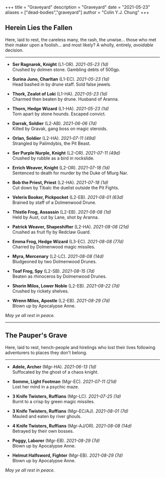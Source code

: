 +++ 
title = "Graveyard" 
description = "Graveyard" 
date = "2021-05-23" 
aliases = ["dead-bodies","graveyard"] 
author = "Colin Y.J. Chung" 
+++

## Herein Lies the Fallen

Here, laid to rest, the careless many, the rash, the unwise... those who met their maker upon a foolish... and most likely? A wholly, entirely, _avoidable_ decision.

<hr/>

* **Ser Ragnarok, Knight** (L1-OR). _2021-05-23 (1d)_ 
<br/>Crushed by dolmen stone. Gambling debts of 500gp.

* **Surina Juno, Charltan** (L1-EC). _2021-05-23 (1d)_
<br/>Head bashed in by drune staff. Sold false jewels.

* **Thork, Zealot of Loki** (L1-HA). _2021-05-23 (1d)_
<br/>Charmed then beaten by drune. Husband of Aranna.

* **Thorn, Hedge Wizard** (L1-HA). _2021-05-23 (1d)_
<br/>Torn apart by stone hounds. Escaped convict.

* **Darrak, Soldier** (L2-AB). _2021-06-06 (7d)_
<br/>Killed by Gravak, gang boss on magic steroids.

* **Orlan, Soldier** (L2-HA). _2021-07-11 (49d)_
<br/>Strangled by Palimdybis, the Pit Beast.

* **Ser Purple Nurple, Knight** (L2-OR). _2021-07-11 (49d)_
<br/>Crushed by rubble as a bird in rockslide.

* **Errich Weaver, Knight** (L2-OR). _2021-07-18 (1d)_
<br/>Sentenced to death for murder by the Duke of Mlurg Nar.

* **Bob the Priest, Priest** (L2-HA). _2021-07-18 (1d)_
<br/>Cut down by Tibalc the duelist outside the Pit Fights.

* **Veleris Booker, Pickpocket** (L2-EB). _2021-08-01 (63d)_
<br/>Brained by staff of a Dolmenwood Drune.

* **Thistle Frog, Assassin** (L2-EB). _2021-08-08 (1d)_
<br/>Held by Aust, cut by Lane, shot by Aranna.

* **Patrick Weaver, Shapeshifter** (L2-HA). _2021-08-08 (21d)_
<br/>Crushed as fruit fly by Redclaw Guard.

* **Emma Frog, Hedge Wizard** (L3-EC). _2021-08-08 (77d)_
<br/>Charred by Dolmenwood magic missiles.

* **Myra, Mercenary** (L2-LC). _2021-08-08 (14d)_
<br/>Bludgeoned by two Dolmenwood Drunes.

* **Toaf Frog, Spy** (L2-SB). _2021-08-15 (7d)_
<br/>Beaten as rhinoceros by Dolmenwood Drunes.

* **Shorin Milos, Lower Noble** (L2-EB). _2021-08-22 (7d)_
<br/>Crushed by rickety shelves.

* **Wrenn Milos, Apostle** (L2-EB). _2021-08-29 (7d)_
<br/>Blown up by Apocalypse Anne.

_May ye all rest in peace._

<hr/>

## The Pauper's Grave

Here, laid to rest, hench-people and hirelings who lost their lives following adventurers to places they don't belong.

<hr/>

* **Adele, Archer** (Mgr-HA). _2021-06-13 (1d)_ 
<br/>Suffocated by the ghost of a chaos knight.

* **Somme, Light Footman** (Mgr-EC). _2021-07-11 (21d)_ 
<br/>Lost her mind in a psychic maze.

* **3 Knife Twisters, Ruffians** (Mgr-LC). _2021-07-25 (1d)_ 
<br/>Burnt to a crisp by green magic missiles.

* **3 Knife Twisters, Ruffians** (Mgr-EC/AJ). _2021-08-01 (7d)_ 
<br/>Mauled and eaten by river ghouls.

* **4 Knife Twisters, Ruffians** (Mgr-AJ/OR). _2021-08-08 (14d)_ 
<br/>Betrayed by their own bosses.

* **Poggy, Laborer** (Mgr-EB). _2021-08-29 (7d)_ 
<br/>Blown up by Apocalypse Anne.

* **Helmut Halfsword, Fighter** (Mgr-EB). _2021-08-29 (7d)_ 
<br/>Blown up by Apocalypse Anne.

_May ye all rest in peace._
